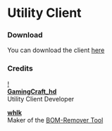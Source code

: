 # Utility Client

### Download
You can download the client [here](https://github.com/Utility-Client/UtilityClient2/releases)

### Credits
[!](https://avatars1.githubusercontent.com/u/49761607?v=4)<br>
[**GamingCraft_hd**](http://gamingcraft.de/)<br>
Utility Client Developer

[**whlk**](https://github.com/whlk)<br>
Maker of the [BOM-Remover Tool](https://www.mannaz.at/codebase/utf-byte-order-mark-bom-remover)
